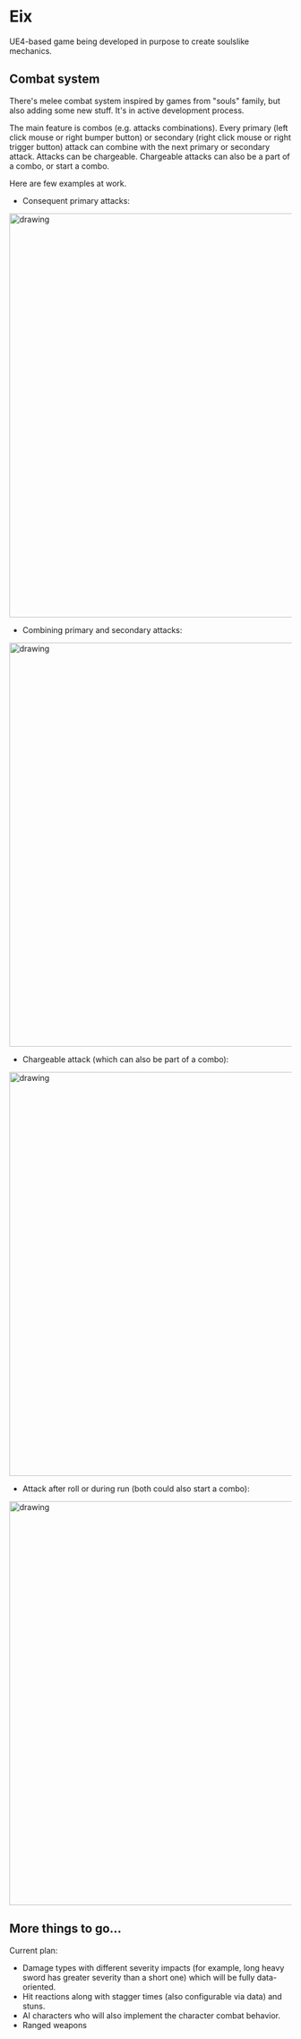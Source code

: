 # Eix

UE4-based game being developed in purpose to create soulslike mechanics.

## Combat system

There's melee combat system inspired by games from "souls" family, but also adding some new stuff. It's in active development process.

The main feature is combos (e.g. attacks combinations). Every primary (left click mouse or right bumper button) or secondary (right click mouse or right trigger button) attack can combine with the next primary or secondary attack.
Attacks can be chargeable. Chargeable attacks can also be a part of a combo, or start a combo.

Here are few examples at work.

- Consequent primary attacks:

<img src="docs/preview/preview_combo_A.gif" alt="drawing" width="720"/>

- Combining primary and secondary attacks:

<img src="docs/preview/preview_combo_B.gif" alt="drawing" width="720"/>

- Chargeable attack (which can also be part of a combo):

<img src="docs/preview/preview_chargeable.gif" alt="drawing" width="720"/>

- Attack after roll or during run (both could also start a combo):

<img src="docs/preview/preview_roll_run_attack.gif" alt="drawing" width="720"/>

## More things to go...

Current plan:
- Damage types with different severity impacts (for example, long heavy sword has greater severity than a short one) which will be fully data-oriented.
- Hit reactions along with stagger times (also configurable via data) and stuns.
- AI characters who will also implement the character combat behavior.
- Ranged weapons
